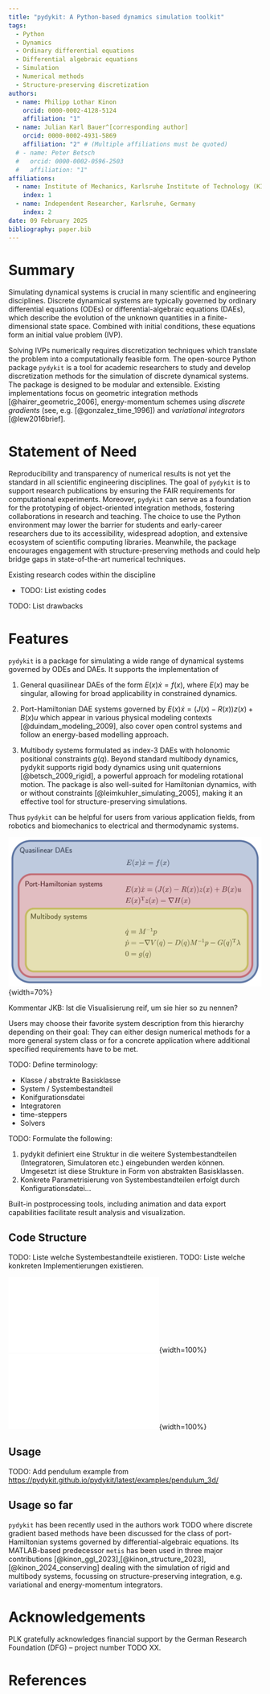 ```yaml
---
title: "pydykit: A Python-based dynamics simulation toolkit"
tags:
  - Python
  - Dynamics
  - Ordinary differential equations
  - Differential algebraic equations
  - Simulation
  - Numerical methods
  - Structure-preserving discretization
authors:
  - name: Philipp Lothar Kinon
    orcid: 0000-0002-4128-5124
    affiliation: "1"
  - name: Julian Karl Bauer^[corresponding author]
    orcid: 0000-0002-4931-5869
    affiliation: "2" # (Multiple affiliations must be quoted)
  # - name: Peter Betsch
  #   orcid: 0000-0002-0596-2503
  #   affiliation: "1"
affiliations:
  - name: Institute of Mechanics, Karlsruhe Institute of Technology (KIT), Karlsruhe, Germany
    index: 1
  - name: Independent Researcher, Karlsruhe, Germany
    index: 2
date: 09 February 2025
bibliography: paper.bib
---
```


# Summary

Simulating dynamical systems is crucial in many scientific and engineering disciplines.
Discrete dynamical systems are typically governed by ordinary differential equations (ODEs) or
differential-algebraic equations (DAEs),
which describe the evolution of the unknown quantities in a finite-dimensional state space.
Combined with
initial conditions,
these equations form an initial value problem (IVP).

Solving IVPs
numerically requires discretization techniques
which translate the problem into a computationally feasible form.
The open-source Python package `pydykit`
is a tool for academic researchers to study and
develop discretization methods
for the simulation of discrete dynamical systems.
The package is designed to be modular and extensible.
Existing implementations focus
on geometric integration methods [@hairer_geometric_2006], energy-momentum schemes using _discrete gradients_ (see, e.g. [@gonzalez_time_1996])
and _variational integrators_ [@lew2016brief].

# Statement of Need

<!-- Field of application:
Präzise wissenschaftliche Abgrenzung der verschiedenen Arten von Differentialgleichungssystemen und deren Auftreten in bestimmten Disziplinen. -->

<!-- In dem Abschnitt “Statement of need” passt durchaus ein bisschen blabla zu “foster research collaboration…” aber in den anderen Abschnitten aus meiner Sicht nicht.  -->

Reproducibility and transparency of numerical results is not yet the standard in all scientific engineering disciplines.
The goal of `pydykit` is to support research publications by ensuring the FAIR requirements for computational experiments.
Moreover, `pydykit` can serve as a foundation for the prototyping of object-oriented integration methods,
fostering collaborations in research and teaching.
The choice to use the Python environment may lower the barrier for students
and early-career researchers due to its accessibility, widespread adoption, and extensive ecosystem of scientific computing libraries.
Meanwhile, the package encourages engagement with structure-preserving methods
and could help bridge gaps in state-of-the-art numerical techniques.

Existing research codes within the discipline

- TODO: List existing codes

TODO: List drawbacks

<!-- In den vorheringen Bulletpoints, hattest du skizziert, dass wir die Verwendung von Python motivieren sollen. Ich würde das gerne beibehalten, dabei aber den Fokus legen warum Python in unserem Kontext nun das Mittel der Wahl war. Natürlich waren manche Sätze trivial in der Python-Welt aber nicht jeder arbeitet mit Python in der Wissenschaft. -->

# Features

`pydykit` is a package for simulating a wide range of dynamical systems governed by ODEs and DAEs. It supports the implementation of

1. General quasilinear DAEs of the form $E(x) \dot{x} = f(x)$,
   where $E(x)$ may be singular, allowing for broad applicability in constrained dynamics.

2. Port-Hamiltonian DAE systems governed by $E(x) \dot{x} = (J(x)- R(x)) z(x) + B(x) u$
   which appear in various physical modeling contexts [@duindam_modeling_2009], also cover open control systems and follow an energy-based modelling approach.

3. Multibody systems formulated as index-3 DAEs with holonomic positional constraints $g(q)$. Beyond standard multibody dynamics, pydykit supports rigid body dynamics using unit quaternions [@betsch_2009_rigid], a powerful approach for modeling rotational motion. The package is also well-suited for Hamiltonian dynamics, with or without constraints [@leimkuhler_simulating_2005], making it an effective tool for structure-preserving simulations.

Thus `pydykit` can be helpful for users from various application fields,
from robotics and biomechanics to electrical and thermodynamic systems.

![Current system classes covered by `pydykit` \label{fig:systems}](./figures/sample.png){width=70%}

Kommentar JKB: Ist die Visualisierung reif, um sie hier so zu nennen?

Users may choose their favorite system description from this hierarchy depending on their goal:
They can either design numerical methods for a more general system class
or for a concrete application where additional specified requirements have to be met.

TODO: Define terminology:

- Klasse / abstrakte Basisklasse
- System / Systembestandteil
- Konifgurationsdatei
- Integratoren
- time-steppers
- Solvers

TODO: Formulate the following:

1. pydykit definiert eine Struktur in die weitere Systembestandteilen (Integratoren, Simulatoren etc.) eingebunden werden können.
   Umgesetzt ist diese Strukture in Form von abstrakten Basisklassen.
2. Konkrete Parametrisierung von Systembestandteilen erfolgt durch Konfigurationsdatei...

Built-in postprocessing tools, including animation and data export capabilities facilitate result analysis and visualization.

## Code Structure

<!-- Wie ist pydykit aufgebaut:
Das ist so custom und schwer in Text präzise zu beschreiben.
Ich schlage 1-3 Sätze vor gefolgt von einem Beispiel (Anhand Config Datei), siehe Doku.
Vielleicht kann dann noch ein Bild zur Code Struktur hinein. -->

TODO: Liste welche Systembestandteile existieren.
TODO: Liste welche konkreten Implementierungen existieren.

![Code structure 01 \label{fig:code_structure_pdydkit}](./figures/code_structure/pydykit.pdf){width=100%}
![Code structure 02 \label{fig:code_structure_systems}](./figures/code_structure/systems.pdf){width=100%}

<!-- ![Code structure 03 \label{fig:code_structure_integrators}](./figures/code_structure/integrators.pdf){width=100%} -->

## Usage

<!--
Old:

A simulation is defined in terms of a configuration file.
Within the configuration file, `pydykit`-classes are referenced
alongside a set of parameters.
On simulation start, `pydykit` passes these parameters to the `pydykit`-classes.
Dependencies are injected in terms of a central manager class which represents a shared state among the building blocks system, simulator, integrator and time stepper.

Users can develop new systems, integrators, timesteppers, and solvers by defining them based on the provided interface descriptions.

This allows users to extend `pydykit`’s functionality and tailor it to their specific requirements.

Workflow:

1. Initialization: The input file is loaded, creating objects for the specified problem.
2. Computation: Numerical integration is performed using time-stepping methods. The results are stored in terms of a dataframe.
3. Postprocessing: Results are calculated on requested temporal resolution and can be visualized through plots and animations.
 -->

TODO: Add pendulum example from https://pydykit.github.io/pydykit/latest/examples/pendulum_3d/

## Usage so far

`pydykit` has been recently used in the authors work TODO where discrete gradient based methods have been discussed for the class of port-Hamiltonian systems governed by differential-algebraic equations. Its MATLAB-based predecessor `metis` has been used in three major contributions [@kinon_ggl_2023],[@kinon_structure_2023],[@kinon_2024_conserving] dealing with the simulation of rigid and multibody systems, focussing on structure-preserving integration, e.g. variational and energy-momentum integrators.

# Acknowledgements

PLK gratefully acknowledges financial support by the German Research Foundation (DFG) – project number TODO XX.

<!-- - and by the Research Travel Grant of the Karlsruhe House of Young Scientists (KYHS) -->

# References
